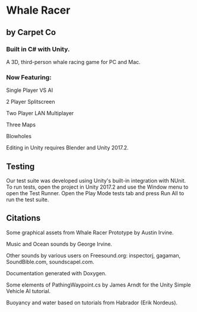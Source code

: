 # Whale Racer 

## by Carpet Co

### Built in C# with Unity.

A 3D, third-person whale racing game for PC and Mac. 

### Now Featuring:

Single Player VS AI

2 Player Splitscreen

Two Player LAN Multiplayer

Three Maps

Blowholes

Editing in Unity requires Blender and Unity 2017.2. 

## Testing

Our test suite was developed using Unity's built-in integration with NUnit. To run tests, open the project in Unity 2017.2 and use the Window menu to open the Test Runner. Open the Play Mode tests tab and press Run All to run the test suite.

## Citations

Some graphical assets from Whale Racer Prototype by Austin Irvine.

Music and Ocean sounds by George Irvine.

Other sounds by various users on Freesound.org: inspectorj, gagaman, SoundBible.com, soundscapel.com.

Documentation generated with Doxygen.

Some elements of PathingWaypoint.cs by James Arndt for the Unity Simple Vehicle AI tutorial.

Buoyancy and water based on tutorials from Habrador (Erik Nordeus).
